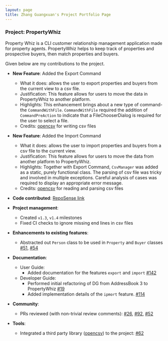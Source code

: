 ```yaml
---
layout: page
title: Zhang Guangxuan's Project Portfolio Page
---
```


### Project: PropertyWhiz

Property Whiz is a CLI customer relationship management application made for property agents. PropertyWhiz helps to keep track of properties and prospective buyers, then match properties and buyers.

Given below are my contributions to the project.

* **New Feature**: Added the Export Command
  * What it does: allows the user to export properties and buyers from the current view to a csv file.
  * Justification: This feature allows for users to move the data in PropertyWhiz to another platform.
  * Highlights: This enhancement brings about a new type of command- the `CommandWithFile`. `CommandWithFile` required the addition of `CommandPreAction` to indicate that a FileChooserDialog is required for the user to select a file. 
  * Credits: [opencsv](http://opencsv.sourceforge.net/) for writing csv files

* **New Feature**: Added the Import Command
  * What it does: allows the user to import properties and buyers from a csv file to the current view.
  * Justification: This feature allows for users to move the data from another platform to PropertyWhiz.
  * Highlights: Together with Export Command, `CsvManager` was added as a static, purely functional class. The parsing of csv file was tricky and involved in multiple exceptions. Careful analysis of cases was required to display an appropriate error message.
  * Credits: [opencsv](http://opencsv.sourceforge.net/) for reading and parsing csv files

* **Code contributed**: [RepoSense link](https://nus-cs2103-ay2122s1.github.io/tp-dashboard/?search=guangxuan&sort=groupTitle&sortWithin=title&timeframe=commit&mergegroup=&groupSelect=groupByRepos&breakdown=true&checkedFileTypes=docs~functional-code~test-code~other&since=2021-09-17&tabOpen=true&tabType=zoom&zA=guangxuan&zR=AY2122S1-CS2103T-W11-4%2Ftp%5Bmaster%5D&zACS=203.78947368421052&zS=2021-09-17&zFS=guangxuan&zU=2021-10-31&zMG=false&zFTF=commit&zFGS=groupByRepos&zFR=false)

* **Project management**:
  * Created `v1.3`, `v1.4` milestones
  * Fixed CI checks to ignore missing end lines in csv files

* **Enhancements to existing features**:
  * Abstracted out `Person` class to be used in `Property` and `Buyer` classes [\#51](https://github.com/AY2122S1-CS2103T-W11-4/tp/pull/51), [\#54](https://github.com/AY2122S1-CS2103T-W11-4/tp/pull/54)

* **Documentation**:
  * User Guide:
    * Added documentation for the features `export` and `import` [\#142](https://github.com/AY2122S1-CS2103T-W11-4/tp/pull/142)
  * Developer Guide:
    * Performed initial refactoring of DG from AddressBook 3 to PropertyWhiz [\#19](https://github.com/AY2122S1-CS2103T-W11-4/tp/pull/19)
    * Added implementation details of the `ipmort` feature. [\#114](https://github.com/AY2122S1-CS2103T-W11-4/tp/pull/114)

* **Community**:
  * PRs reviewed (with non-trivial review comments): [\#26](https://github.com/AY2122S1-CS2103T-W11-4/tp/pull/26), [\#92](https://github.com/AY2122S1-CS2103T-W11-4/tp/pull/92), [\#52](https://github.com/AY2122S1-CS2103T-W11-4/tp/pull/52)
  
* **Tools**:
  * Integrated a third party library ([opencsv](http://opencsv.sourceforge.net/)) to the project: [\#62](https://github.com/AY2122S1-CS2103T-W11-4/tp/pull/62)
